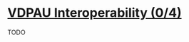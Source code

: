 # [VDPAU Interoperability (0/4)](https://docs.nvidia.com/cuda/archive/11.3.0/cuda-runtime-api/group__CUDART__VDPAU.html#group__CUDART__VDPAU)

TODO
